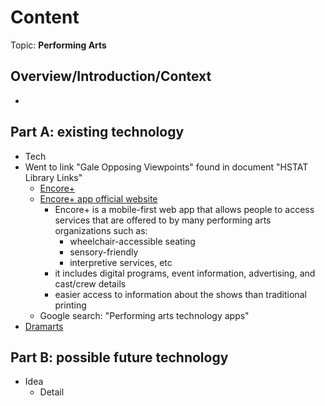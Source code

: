 # Content
Topic: **Performing Arts**

## Overview/Introduction/Context
* 

## Part A: existing technology
* Tech
* Went to link "Gale Opposing Viewpoints" found in document "HSTAT Library Links"
  * [Encore+](https://go.gale.com/ps/retrieve.do?tabID=T004&resultListType=RESULT_LIST&searchResultsType=SingleTab&retrievalId=abdd1bca-3514-4465-8a6e-1bcbda7b9129&hitCount=7&searchType=BasicSearchForm&currentPosition=3&docId=GALE%7CA671513755&docType=Article&sort=Relevance&contentSegment=ZONE-MOD1&prodId=AONE&pageNum=1&contentSet=GALE%7CA671513755&searchId=R1&userGroupName=nysl_me_76_tele&inPS=true)
  * [Encore+ app official website](https://www.encoreplus.app/accessible-performances/)
    * Encore+ is a mobile-first web app that allows people to access services that are offered to by many performing arts organizations such as:
      * wheelchair-accessible seating
      * sensory-friendly
      * interpretive services, etc
    * it includes digital programs, event information, advertising, and cast/crew details
    * easier access to information about the shows than traditional printing
  * Google search: "Performing arts technology apps"
* [Dramarts](https://www.dramarts.com/landing)  
## Part B: possible future technology
* Idea
  * Detail
